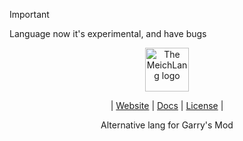 > [!IMPORTANT]  
> Language now it's experimental, and have bugs


<div align="center">
  <picture>
    <source media="(prefers-color-scheme: dark)" srcset="res/meichW.PNG" width="70%">
    <source media="(prefers-color-scheme: light)" srcset="res/meichB.PNG" width="70">
    <img alt="The MeichLang logo"
         src="res/maichW.PNG"
         width="50%">
  </picture>

  | [Website](https://meichsdk.github.io) | [Docs](https://meichsdk.github.io/book) | [License](LICENSE) |

  
  Alternative lang for Garry's Mod
